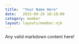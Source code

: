 ```yaml
---
title:  "Your Name Here"
date:   2015-09-29 10:18:00
category: member
layout: layouts/member.njk
---
```


Any valid markdown content here!